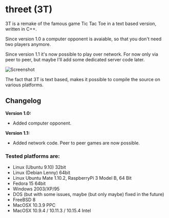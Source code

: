 # threet (3T)

3T is a remake of the famous game Tic Tac Toe in a text based version, written in C++. 

Since version 1.0 a computer opponent is avaiable, so that you don't need two players anymore.

Since version 1.1 it's now possible to play over network. 
For now only via peer to peer, but maybe I'll add some dedicated server code later.

![Screenshot](http://cdn.seriousmonkey.de/images/screen_3t.jpg)


The fact that 3T is text based, makes it possible to compile the source on various platforms.

## Changelog

**Version 1.0:**
* Added computer opponent.

**Version 1.1:**
* Added network code. Peer to peer games are now possible.


### Tested platforms are:

* Linux (Ubuntu 9.10) 32bit
* Linux (Debian Lenny) 64bit
* Linux Ubuntu Mate 1.10.2, RaspberryPi 3 Model B, 64 Bit
* Fedora 15 64bit
* Windows 2003/XP/95
* DOS (but with some issues, maybe (but only maybe) fixed in the future)
* FreeBSD 8
* MacOSX 10.3.9 PPC
* MacOSX 10.9.4 / 10.11.3 / 10.15.4 Intel 
